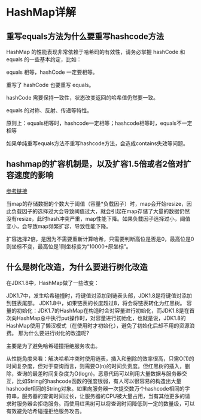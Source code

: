 # HashMap详解

## 重写equals方法为什么要重写hashcode方法

HashMap 的性能表现非常依赖于哈希码的有效性，请务必掌握 hashCode 和 equals 的一些基本约定，比如：

equals 相等，hashCode 一定要相等。

重写了 hashCode 也要重写 equals。

hashCode 需要保持一致性，状态改变返回的哈希值仍然要一致。

equals 的对称、反射、传递等特性。

原则上：equals相等时，hashcode一定相等；hashcode相等时，equals不一定相等

如果单纯重写equals方法不重写hashcode方法，会造成contains失效等问题。

## hashmap的扩容机制是，以及扩容1.5倍或者2倍对扩容速度的影响

[参考链接](https://zhuanlan.zhihu.com/p/114363420)

当map的存储数据的个数大于阈值（容量*负载因子）时，map会开始resize，因此负载因子的选择过大会导致阈值过大，就会引起在map存储了大量的数据仍然没有resize，此时hash冲突严重，map性能下降。如果负载因子选择过小，阈值变小，会导致map频繁扩容，导致性能下降。

扩容选择2倍，是因为不需要重新计算哈希，只需要判断高位是否是0，最高位是0则坐标不变，最高位是1则坐标变为“10000+原坐标”。

## 什么是树化改造，为什么要进行树化改造

在JDK1.8中，HashMap做了一些改变：

JDK1.7中，发生哈希碰撞时，将键值对添加到链表头部，JDK1.8是将键值对添加到链表尾部。
JDK1.8中，如果链表的长度超过8，将会将链表转化为红黑树。
容量的初始化：JDK1.7的HashMap在构造时会对容量进行初始化，而JDK1.8是在首次向HashMap总中执行put操作时，对容量进行初始化，也就是说，JDK1.8的HashMap使用了懒汉模式（在使用时才初始化），避免了初始化后却不用的资源浪费。
那为什么要进行树化的改造呢?

主要是为了避免哈希碰撞拒绝服务攻击。

从性能角度来看：解决哈希冲突时使用链表，插入和删除的效率很高，只需O(1)的时间复杂度，但对于查询而言，则需要O(n)的时间负责度。但红黑树的插入，删除，查询的最差时间复杂度为O(logn)。恶意代码可以利用大量数据与服务器交互，比如String的hashcode函数的强度很弱，有人可以很容易的构造出大量hashcode相同的String对象。如果向服务器一次提交数万个hashcode相同的字符串，服务器的查询时间过长，让服务器的CPU被大量占用，当有其他更多的请求时服务器会拒绝服务。而使用红黑树可以将查询时间降低到一定的数量级，可以有效避免哈希碰撞拒绝服务攻击。
